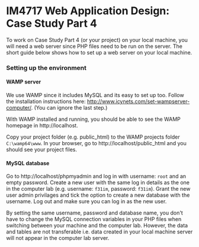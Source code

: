 # IM4717 Web Application Design: Case Study Part 4

To work on Case Study Part 4 (or your project) on your local machine, you will need a web server since PHP files need to be run on the server. The short guide below shows how to set up a web server on your local machine.

### Setting up the environment

#### WAMP server

We use WAMP since it includes MySQL and its easy to set up too. Follow the installation instructions here: http://www.icynets.com/set-wampserver-computer/. (You can ignore the last step.)

With WAMP installed and running, you should be able to see the WAMP homepage in http://localhost.

Copy your project folder (e.g. public_html) to the WAMP projects folder `C:\wamp64\www`. In your browser, go to http://localhost/public_html and you should see your project files.

#### MySQL database

Go to http://localhost/phpmyadmin and log in with username: `root` and an empty password. Create a new user with the same log in details as the one in the computer lab (e.g. username: `f31im`, password: `f31im`). Grant the new user admin privilages and tick the option to create a new database with the username. Log out and make sure you can log in as the new user.

By setting the same username, password and database name, you don't have to change the MySQL connection variables in your PHP files when switching between your machine and the computer lab. However, the data and tables are not transferable i.e. data created in your local machine server will not appear in the computer lab server.
